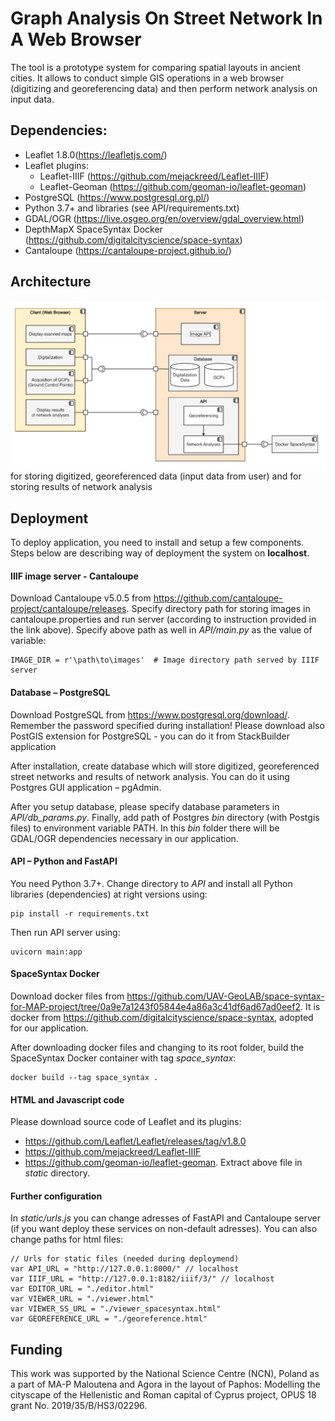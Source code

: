 
# Graph Analysis On Street Network In A Web Browser

The tool is a prototype system for comparing spatial layouts in ancient cities. It allows to conduct simple GIS operations in a web browser (digitizing and georeferencing data) and then perform network analysis on input data. 

## Dependencies:
- Leaflet 1.8.0(https://leafletjs.com/)
- Leaflet plugins:
    - Leaflet-IIIF (https://github.com/mejackreed/Leaflet-IIIF)
    - Leaflet-Geoman (https://github.com/geoman-io/leaflet-geoman)
- PostgreSQL (https://www.postgresql.org.pl/)
- Python 3.7+ and libraries (see API/requirements.txt)
- GDAL/OGR (https://live.osgeo.org/en/overview/gdal_overview.html)
- DepthMapX SpaceSyntax Docker (https://github.com/digitalcityscience/space-syntax)
- Cantaloupe (https://cantaloupe-project.github.io/)


## Architecture
![alt text](https://github.com/UAV-GeoLAB/MAP-Network-Analysis/blob/main/references/architecture-diagram.png)
for storing digitized, georeferenced data (input data from user) and for storing results of network analysis

## Deployment
To deploy application, you need to install and setup a few components.
Steps below are describing way of deployment the system on **localhost**.


####  IIIF image server - Cantaloupe
Download Cantaloupe v5.0.5 from https://github.com/cantaloupe-project/cantaloupe/releases.
Specify directory path for storing images in cantaloupe.properties and run server (according to instruction provided in the link above).
Specify above path as well in *API/main.py* as the value of variable:
```
IMAGE_DIR = r'\path\to\images'  # Image directory path served by IIIF server
```

#### Database – PostgreSQL

Download PostgreSQL from https://www.postgresql.org/download/. Remember the password specified during installation!
Please download also PostGIS extension for PostgreSQL - you can do it from StackBuilder application

After installation, create database which will store digitized, georeferenced street networks and results of network analysis. You can do it using Postgres GUI application – pgAdmin.

After you setup database, please specify database parameters in *API/db_params.py*.
Finally, add path of Postgres *bin* directory (with Postgis files) to environment variable PATH. In this *bin* folder there will be GDAL/OGR dependencies necessary in our application.


#### API – Python and FastAPI
You need Python 3.7+. Change directory to *API* and install all Python libraries (dependencies) at right versions using:
```
pip install -r requirements.txt
```
Then run API server using:
```
uvicorn main:app
```

#### SpaceSyntax Docker
Download docker files from https://github.com/UAV-GeoLAB/space-syntax-for-MAP-project/tree/0a9e7a1243f05844e4a86a3c41df6ad67ad0eef2. It is docker from https://github.com/digitalcityscience/space-syntax, adopted for our application. 

After downloading docker files and changing to its root folder, build the SpaceSyntax Docker container with tag *space_syntax*:
```
docker build --tag space_syntax .
```

#### HTML and Javascript code
Please download source code of Leaflet and its plugins:
- https://github.com/Leaflet/Leaflet/releases/tag/v1.8.0
- https://github.com/mejackreed/Leaflet-IIIF
- https://github.com/geoman-io/leaflet-geoman.
Extract above file in *static* directory.

#### Further configuration
In *static/urls.js* you can change adresses of FastAPI and Cantaloupe server (if you want deploy these services on non-default adresses). You can also change paths for html files:
```
// Urls for static files (needed during deploymend)
var API_URL = "http://127.0.0.1:8000/" // localhost
var IIIF_URL = "http://127.0.0.1:8182/iiif/3/" // localhost
var EDITOR_URL = "./editor.html"
var VIEWER_URL = "./viewer.html"
var VIEWER_SS_URL = "./viewer_spacesyntax.html"
var GEOREFERENCE_URL = "./georeference.html"
```

## Funding
This work was supported by the National Science Centre (NCN), Poland as a part of MA-P Maloutena and Agora in the layout of Paphos: Modelling the cityscape of the Hellenistic and Roman capital of Cyprus project, OPUS 18 grant No. 2019/35/B/HS3/02296.
